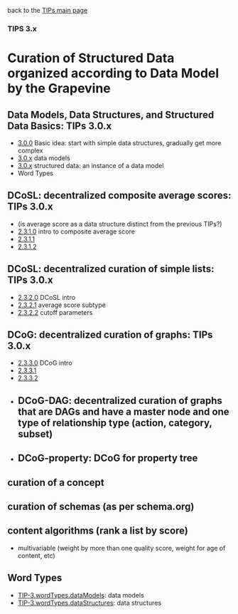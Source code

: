 back to the [TIPs main page](..)

### TIPS 3.x

Curation of Structured Data organized according to Data Model by the Grapevine
=====

## Data Models, Data Structures, and Structured Data Basics: TIPs 3.0.x
- [3.0.0]() Basic idea: start with simple data structures, gradually get more complex
- [3.0.x]() data models
- [3.0.x]() structured data: an instance of a data model
- []() Word Types

## DCoSL: decentralized composite average scores: TIPs 3.0.x
- (is average score as a data structure distinct from the previous TIPs?)
- [2.3.1.0](dataStructures/simpleRanking/simpleRanking.md) intro to composite average score
- [2.3.1.1]() 
- [2.3.1.2]()

## DCoSL: decentralized curation of simple lists: TIPs 3.0.x
- [2.3.2.0](dataStructures/DCoSL/DCoSL.md) DCoSL intro
- [2.3.2.1]() average score subtype
- [2.3.2.2]() cutoff parameters

## DCoG: decentralized curation of graphs: TIPs 3.0.x
- [2.3.3.0](dataStructures/DCoSL/DCoSL.md) DCoG intro
- [2.3.3.1]() 
- [2.3.3.2]()
- ## DCoG-DAG: decentralized curation of graphs that are DAGs and have a master node and one type of relationship type (action, category, subset)
- ## DCoG-property: DCoG for property tree

## curation of a concept

## curation of schemas (as per schema.org)

## content algorithms (rank a list by score)
- multivariable (weight by more than one quality score, weight for age of content, etc)

## Word Types
- [TIP-3.wordTypes.dataModels](): data models
- [TIP-3.wordTypes.dataStructures](): data structures
